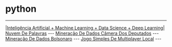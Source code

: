 # python

---

|[Inteligência Artificial + Machine Learning + Data Science + Deep Learning](https://youtube.com/playlist?list=PLMdYygf53DP7YZiFUtGTWJJlvynRyrna-)|
[Nuvem De Palavras](https://github.com/opauwlo/Nuvem-De-Palavras-Python) ---
[Mineração De Dados Câmera Dos Deputados](https://github.com/opauwlo/mineracao_de_dados_py) ---
[Mineração De Dados Bolsonaro](https://github.com/opauwlo/web_scraping_bolsonaro) ---
[Jogo Simples De Multiplayer Local](https://github.com/opauwlo/mutiplayer_local_game_py) ---

